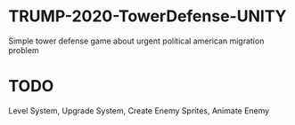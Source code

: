 # TRUMP-2020-TowerDefense-UNITY
Simple tower defense game about urgent political american migration problem


# TODO
Level System, Upgrade System, Create Enemy Sprites, Animate Enemy
